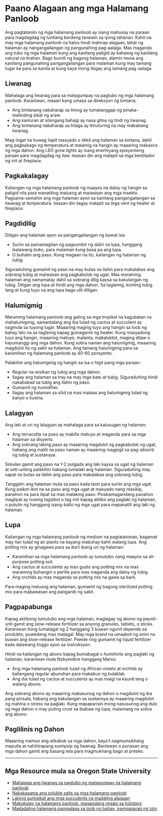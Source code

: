 # Paano Alagaan ang mga Halamang Panloob

Ang pagtatanim ng mga halamang panloob ay isang mahusay na paraan para magdagdag ng luntiang berdeng tanawin sa iyong tahanan. Kahit na may mga halamang panloob na halos hindi mahirap alagaan, lahat ng halaman ay nangangailangan ng pangunahing pag-aalaga. Mas maganda ang tubo ng mga halaman kung ang kanilang paligid ay kahawig ng kanilang natural na tirahan. Bago bumili ng bagong halaman, alamin muna ang kanilang pangunahing pangangailangan para malaman kung may tamang lugar ka para sa kanila at kung kaya mong ibigay ang tamang pag-aalaga.

## Liwanag

Mahalaga ang liwanag para sa matagumpay na pagtubo ng mga halamang panloob. Karaniwan, maaari kang umasa sa direksyon ng bintana:

- Ang bintanang nakaharap sa timog ay tumatanggap ng pinaka-matinding sikat ng araw.
- Ang kanluran at silangang bahagi ay nasa gitna ng tindi ng liwanag.
- Ang bintanang nakaharap sa hilaga ay itinuturing na may mababang liwanag.

Mag-ingat na huwag ilapit masyado o idikit ang halaman sa bintana, dahil ang pagbabago ng temperatura at malamig na hangin ay maaaring makasira ng mga dahon. Ang LED grow lights ay isang enerhiyang episyenteng paraan para magdagdag ng ilaw. Iwasan din ang malapit sa mga bentilador ng init at fireplace.

## Pagkakalagay

Kailangan ng mga halamang panloob ng maayos na daloy ng hangin sa paligid nila para manatiling malusog at maiwasan ang mga insekto. Pagsama-samahin ang mga halaman ayon sa kanilang pangangailangan sa liwanag at temperatura. Iwasan din ilagay malapit sa mga vent ng heater at fireplace.

## Pagdidilig

Diligan ang halaman ayon sa pangangailangan ng bawat isa:

- Suriin sa pamamagitan ng pagsundot ng daliri sa lupa, hanggang ikalawang buko, para malaman kung basa pa ang lupa.
- O buhatin ang paso. Kung magaan na ito, kailangan ng halaman ng tubig.

Siguraduhing gumamit ng paso na may butas sa ilalim para makalabas ang sobrang tubig at maiwasan ang pagkabulok ng ugat. Mas maraming halaman ang namamatay dahil sa sobrang dilig kaysa sa kakulangan ng tubig. Diligan ang lupa at hindi ang mga dahon. Sa taglamig, konting tubig lang at kung tuyo na ang lupa bago ulit diligan.

## Halumigmig

Maraming halamang panloob ang galing sa mga tropikal na kagubatan na mahalumigmig, samantalang ang iba tulad ng cactus at succulent ay nagmula sa tuyong lugar. Maaaring maging tuyo ang hangin sa loob ng bahay lalo na sa taglamig kapag gumagamit ng heater. Kung masyadong tuyo ang hangin, maaaring matuyo, malanta, mabaluktot, maging dilaw o kayumanggi ang mga dahon. Kung sobra naman ang halumigmig, maaaring magdulot ito ng sakit sa halaman. Ang tamang halumigmig para sa karamihan ng halamang panloob ay 40-60 porsyento.

Palakihin ang halumigmig ng hangin sa isa o higit pang mga paraan:

- Regular na wisikan ng tubig ang mga dahon.
- Ilagay ang halaman sa tray na may mga bato at tubig. Siguraduhing hindi nakababad sa tubig ang ilalim ng paso.
- Gumamit ng humidifier.
- Ilagay ang halaman sa silid na mas mataas ang halumigmig tulad ng banyo o kusina.

## Lalagyan

Ang laki at uri ng lalagyan ay mahalaga para sa kalusugan ng halaman:

- Ang terracotta na paso ay mabilis matuyo at maganda para sa mga halaman sa disyerto.
- Ang sobrang laking paso ay maaaring magdulot ng pagkabulok ng ugat, habang ang maliit na paso naman ay maaaring magpigil sa pag-absorb ng tubig at sustansya.

Simulan gamit ang paso na 1-2 pulgada ang laki kaysa sa ugat ng halaman at unti-unting palakihin habang lumalaki ang halaman. Siguraduhing may sapat na butas sa ilalim ang paso para makalabas ang sobrang tubig.

Tanggalin ang halaman mula sa paso kada taon para suriin ang mga ugat. Kung paikot-ikot na sa paso ang mga ugat at masyado nang masikip, panahon na para ilipat sa mas malaking paso. Pinakamagandang panahon maglipat ay tuwing tagsibol o tag-init kapag aktibo ang paglaki ng halaman, o putulin ng hanggang isang-katlo ng mga ugat para mapanatili ang laki ng halaman.

## Lupa

Kailangan ng mga halamang panloob ng medium na pagtataniman, bagamat may ilan tulad ng air plants na kayang mabuhay kahit walang lupa. Ang potting mix ay ginagawa para sa iba't ibang uri ng halaman:

- Karamihan sa mga halamang panloob ay tumutubo nang maayos sa all-purpose potting soil.
- Ang cactus at succulents ay mas gusto ang potting mix na mas maraming buhangin o perlite para mas maganda ang daloy ng tubig.
- Ang orchids ay mas maganda sa potting mix na gawa sa bark.

Para maging malusog ang halaman, gumamit ng bagong sterilized potting mix para mabawasan ang panganib ng sakit.

## Pagpapabunga

Kapag aktibong tumutubo ang mga halaman, maglagay ng abono ng paunti-unti gamit ang slow-release fertilizer sa anyong granules, tablets, o sticks. Karaniwan itong tumatagal ng 2 hanggang 3 buwan ngunit depende sa produkto, puwedeng mas matagal. May mga brand na umaabot ng anim na buwan ang slow-release fertilizer. Pwede ring gumamit ng liquid fertilizer kada dalawang linggo ayon sa instruksyon.

Hindi na kailangan ng abono kapag bumabagal o humihinto ang paglaki ng halaman, karaniwan mula Nobyembre hanggang Marso.

- Ang mga halamang panloob tulad ng African violets at orchids ay kailangang regular abunuhan para makabuo ng bulaklak.
- Ang iba tulad ng cactus at succulents ay mas maigi na kaunti lang o walang abono.

Ang sobrang abono ay maaaring makasunog ng dahon o magdulot ng iba pang pinsala, habang ang kakulangan sa sustansya ay maaaring magdulot ng mahina o stress na paglaki. Kung mapapansin mong nasusunog ang dulo ng mga dahon o may puting crust sa ibabaw ng lupa, malamang na sobra ang abono.

## Paglilinis ng Dahon

Maaaring mamuo ang alikabok sa mga dahon, kaya't nagmumukhang maputla at nahihirapang sumipsip ng liwanag. Banlawan o punasan ang mga dahon gamit ang basang tela para magmukhang bago at presko.

---

## Mga Resource mula sa Oregon State University

- [Mahalaga ang liwanag sa pagtubo ng matagumpay na halamang panloob](https://extension.oregonstate.edu/news/light-exposure-key-growing-successful-houseplants)
- [Nakakasama ang soluble salts sa mga halamang panloob](https://extension.oregonstate.edu/news/soluble-salts-damaging-houseplants)
- [Lalong sumisikat ang mga succulents na madaling alagaan](https://extension.oregonstate.edu/news/carefree-succulents-continue-grow-popularity)
- [Makukulay na halamang panloob, magandang regalo sa holidays](https://extension.oregonstate.edu/news/colorful-indoor-plants-make-delightful-gifts-holidays)
- [Madadaling halamang pampalasa sa loob ng bahay, pampasarap ng luto](https://extension.oregonstate.edu/news/pot-table-easy-indoor-herbs-spice-cooking)
